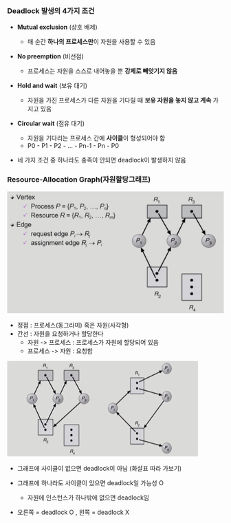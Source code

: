 <!-- ## [교착상태 #1](https://core.ewha.ac.kr/publicview/C0101020140411151510275738?vmode=f)

## [교착상태 #2](https://core.ewha.ac.kr/publicview/C0101020140415131030840772?vmode=f)

### The Deadlock Problem

-  -->

### Deadlock 발생의 4가지 조건

- **Mutual exclusion** (상호 배제)
  - 매 순간 **하나의 프로세스만**이 자원을 사용할 수 있음
- **No preemption** (비선점)
  - 프로세스는 자원을 스스로 내어놓을 뿐 **강제로 빼앗기지 않음**
- **Hold and wait** (보유 대기)
  - 자원을 가진 프로세스가 다른 자원을 기다릴 때 **보유 자원을 놓지 않고 계속** 가지고 있음
- **Circular wait** (점유 대기)

  - 자원을 기다리는 프로세스 간에 **사이클**이 형성되어야 함
  - P0 - P1 - P2 - ... - Pn-1 - Pn - P0
    <br/>

- 네 가지 조건 중 하나라도 충족이 안되면 deadlock이 발생하지 않음

### Resource-Allocation Graph(자원할당그래프)

![](./image/2022-09-18-20-40-49.png)

- 정점 : 프로세스(동그라미) 혹은 자원(사각형)
- 간선 : 자원을 요청하거나 할당한다
  - 자원 -> 프로세스 : 프로세스가 자원에 할당되어 있음
  - 프로세스 -> 자원 : 요청함

![](./image/2022-09-18-20-49-07.png)

- 그래프에 사이클이 없으면 deadlock이 아님 (화살표 따라 가보기)
- 그래프에 하나라도 사이클이 있으면 deadlock일 가능성 O

  - 자원에 인스턴스가 하나밖에 없으면 deadlock임

- 오른쪽 = deadlock O , 왼쪽 = deadlock X

<!-- ### Deadlock의 처리 방법

- Deadlock Prevention
- Deadlock Avoidance
  - Resource Allocation Graph algorithm
  - Example of Banker's Algorithm
- Deadlock Detection and recovery
- Deadlock Ignorance -->

